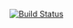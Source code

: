 [![Build Status](https://travis-ci.org/ExampleDriven/spring-boot-thrift-example.svg?branch=master)](https://travis-ci.org/ExampleDriven/spring-boot-thrift-example)
